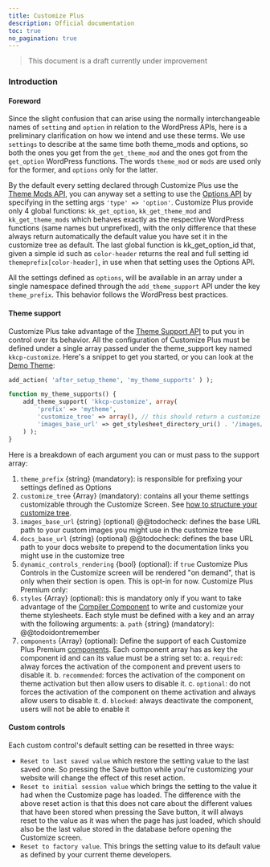 ```yaml
---
title: Customize Plus
description: Official documentation
toc: true
no_pagination: true
---
```



> This document is a draft currently under improvement


### Introduction


#### Foreword
Since the slight confusion that can arise using the normally interchangeable names of `setting` and `option` in relation to the WordPress APIs, here is a preliminary clarification on how we intend and use these terms.
We use `settings` to describe at the same time both theme_mods and options, so both the ones you get from the `get_theme_mod` and the ones got from the `get_option` WordPress functions. The words `theme_mod` or `mods` are used only for the former, and `options` only for the latter.

By the default every setting declared through Customize Plus use the [Theme Mods API](https://codex.wordpress.org/Theme_Modification_API), you can anyway set a setting to use the [Options API](https://codex.wordpress.org/Options_API) by specifying in the setting args `'type' => 'option'`.
Customize Plus provide only 4 global functions: `kk_get_option`, `kk_get_theme_mod` and `kk_get_theme_mods` which behaves exactly as the respective WordPress functions (same names but unprefixed), with the only difference that these always return automatically the default value you have set it in the customize tree as default. The last global function is kk_get_option_id that, given a simple id such as `color-header` returns the real and full setting id `themeprefix[color-header]`, in use when that setting uses the Options API.

All the settings defined as `options`, will be available in an array under a single namespace defined through the `add_theme_support` API under the key `theme_prefix`.
This behavior follows the WordPress best practices.


#### Theme support
Customize Plus take advantage of the [Theme Support API](https://developer.wordpress.org/reference/functions/add_theme_support/) to put you in control over its behavior.
All the configuration of Customize Plus must be defined under a single array passed under the theme_support key named `kkcp-customize`. Here's a snippet to get you started, or you can look at the [Demo Theme](https://github.com/knitkode/customize-plus-demo):
```php
add_action( 'after_setup_theme', 'my_theme_supports' ) );

function my_theme_supports() {
	add_theme_support( 'kkcp-customize', array(
		'prefix' => 'mytheme',
		'customize_tree' => array(), // this should return a customize tree array
		'images_base_url' => get_stylesheet_directory_uri() . '/images/',
	) );
}
```

Here is a breakdown of each argument you can or must pass to the support array:
1. `theme_prefix` {string} (mandatory): is responsible for prefixing your settings defined as Options
2. `customize_tree` {Array} (mandatory): contains all your theme settings customizable through the Customize Screen. See [how to structure your customize tree](@@todolink).
3. `images_base_url` {string} (optional) @@todocheck: defines the base URL path to your custom images you might use in the customize tree
4. `docs_base_url` {string} (optional) @@todocheck: defines the base URL path to your docs website to prepend to the documentation links you might use in the customize tree
5. `dynamic_controls_rendering` {bool} (optional): if `true` Customize Plus Controls in the Customize screen will be rendered "on demand", that is only when their section is open. This is opt-in for now.
Customize Plus Premium only:
6. `styles` {Array} (optional): this is mandatory only if you want to take advantage of the [Compiler Component](@@todolink) to write and customize your theme stylesheets. Each style must be defined with a key and an array with the following arguments:
  a. `path` {string} (mandatory): @@todoidontremember
7. `components` {Array} (optional): Define the support of each Customize Plus Premium [components](@@todolink). Each component array has as key the component id and can its value must be a string set to:
  a. `required`: alway forces the activation of the component and prevent users to disable it.
  b. `recommended`: forces the activation of the component on theme activation but then allow users to disable it.
  c. `optional`: do not forces the activation of the component on theme activation and always allow users to disable it.
  d. `blocked`: always deactivate the component, users will not be able to enable it



#### Custom controls
Each custom control's default setting can be resetted in three ways:

- `Reset to last saved value` which restore the setting value to the last saved one. So pressing the Save button while  you're customizing your website will change the effect of this reset action.
- `Reset to initial session value` which brings the setting to the value it had when the Customize page has loaded. The difference with the above reset action is that this does not care about the different values that have been stored when pressing the Save button, it will always reset to the value as it was when the page has just loaded, which should also be the last value stored in the database before opening the Customize screen.
- `Reset to factory value`. This brings the setting value to its default value as defined by your current theme developers.

